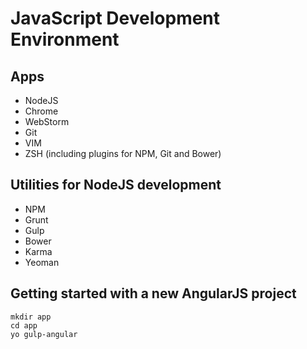 # JavaScript Development Environment #

## Apps ##
* NodeJS
* Chrome
* WebStorm
* Git
* VIM
* ZSH (including plugins for NPM, Git and Bower)

## Utilities for NodeJS development ##
* NPM
* Grunt
* Gulp
* Bower
* Karma
* Yeoman

## Getting started with a new AngularJS project ##
```
mkdir app
cd app
yo gulp-angular
```
